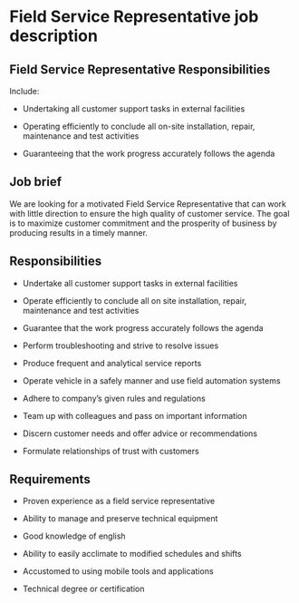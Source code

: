 # Field Service Representative job description


## Field Service Representative Responsibilities

Include:

* Undertaking all customer support tasks in external facilities

* Operating efficiently to conclude all on-site installation, repair, maintenance and test activities

* Guaranteeing that the work progress accurately follows the agenda


## Job brief

We are looking for a motivated Field Service Representative that can work with little direction to ensure the high quality of customer service. The goal is to maximize customer commitment and the prosperity of business by producing results in a timely manner.


## Responsibilities

* Undertake all customer support tasks in external facilities

* Operate efficiently to conclude all on site installation, repair, maintenance and test activities

* Guarantee that the work progress accurately follows the agenda

* Perform troubleshooting and strive to resolve issues

* Produce frequent and analytical service reports

* Operate vehicle in a safely manner and use field automation systems

* Adhere to company’s given rules and regulations

* Team up with colleagues and pass on important information

* Discern customer needs and offer advice or recommendations

* Formulate relationships of trust with customers


## Requirements

* Proven experience as a field service representative

* Ability to manage and preserve technical equipment

* Good knowledge of english

* Ability to easily acclimate to modified schedules and shifts

* Accustomed to using mobile tools and applications

* Technical degree or certification

